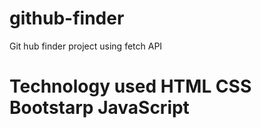 ﻿# github-finder
 Git hub finder project using fetch API
 # Technology used HTML CSS Bootstarp JavaScript
